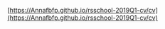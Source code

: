 [https://Annafbfp.github.io/rsschool-2019Q1-cv/cv](https://Annafbfp.github.io/rsschool-2019Q1-cv/cv)